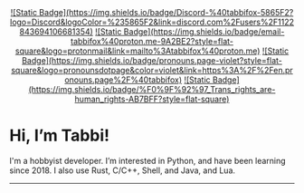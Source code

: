 <div align='center'>
<a href="">![Static Badge](https://img.shields.io/badge/Discord-%40tabbifox-5865F2?logo=Discord&logoColor=%235865F2&link=discord.com%2Fusers%2F1122843694106681354)</a>
<a href="">![Static Badge](https://img.shields.io/badge/email-tabbifox%40proton.me-9A2BE2?style=flat-square&logo=protonmail&link=mailto%3Atabbifox%40proton.me)</a>
<a href="">![Static Badge](https://img.shields.io/badge/pronouns.page-violet?style=flat-square&logo=pronounsdotpage&color=violet&link=https%3A%2F%2Fen.pronouns.page%2F%40tabbifox)</a>
<a href="">![Static Badge](https://img.shields.io/badge/%F0%9F%92%97_Trans_rights_are-human_rights-AB7BFF?style=flat-square)</a>
</div>

#  Hi, I’m Tabbi!
I'm a hobbyist developer. 
I’m interested in Python, and have been learning since 2018.
I also use Rust, C/C++, Shell, and Java, and Lua.


---
 







